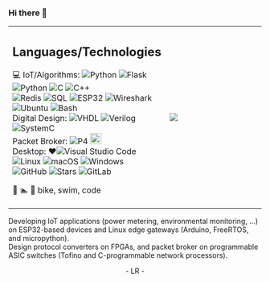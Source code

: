 ### Hi there 👋

<!--
**inmerso/inmerso** is a ✨ _special_ ✨ repository because its `README.md` (this file) appears on your GitHub profile.

Here are some ideas to get you started:

- 🔭 I’m currently working on ...
- 🌱 I’m currently learning ...
- 👯 I’m looking to collaborate on ...
- 🤔 I’m looking for help with ...
- 💬 Ask me about ...
- 📫 How to reach me: ...
- 😄 Pronouns: ...
- ⚡ Fun fact: ...
-->

<table border=0>
<tr>
<td style="width:50%; vertical-align:top">
<h2>Languages/Technologies</h2>

💻
IoT/Algorithms:
![Python](https://img.shields.io/badge/-Python-000?&logo=Python)
![Flask](https://img.shields.io/badge/Flask-000?logo=flask&logoColor=fff)
![Python](https://img.shields.io/badge/-scapy-000?&logo=Python)
![C](https://img.shields.io/badge/-C-000?&logo=C)
![C++](https://img.shields.io/badge/-C++-000?&logo=c%2b%2b)<br>
![Redis](https://img.shields.io/badge/Redis-%23DD0031.svg?logo=redis&logoColor=white)
![SQL](https://img.shields.io/badge/-SQL-100?&logo=MySQL&logoColor=ff0000)
![ESP32](https://img.shields.io/badge/-esp32-000)
![Wireshark](https://img.shields.io/badge/-wireshark-155)
![Ubuntu](https://img.shields.io/badge/Ubuntu-E95420?logo=ubuntu&logoColor=white)
![Bash](https://img.shields.io/badge/Bash-4EAA25?logo=gnubash&logoColor=fff)
<br>Digital Design:
![VHDL](https://img.shields.io/badge/-VHDL-900)
![Verilog](https://img.shields.io/badge/-Verilog-090)
![SystemC](https://img.shields.io/badge/-SystemC-009)
<br>Packet Broker:
![P4](https://img.shields.io/badge/-P4-393)
<img src="https://p4.org/wp-content/uploads/2021/05/Group-81.png" alt="P4" width="22"/>
<br>Desktop:
❤️![Visual Studio Code](https://custom-icon-badges.demolab.com/badge/Visual%20Studio%20Code-0078d7.svg?logo=vsc&logoColor=white)
![Linux](https://img.shields.io/badge/Linux-FCC624?logo=linux&logoColor=black)
![macOS](https://img.shields.io/badge/macOS-000000?logo=apple&logoColor=F0F0F0)
![Windows](https://custom-icon-badges.demolab.com/badge/Windows-0078D6?logo=windows11&logoColor=white)
<br>
![GitHub](https://img.shields.io/badge/GitHub-%23121011.svg?logo=github&logoColor=white)
![Stars](https://img.shields.io/github/stars/inmerso)
![GitLab](https://img.shields.io/badge/GitLab-FC6D26?logo=gitlab&logoColor=fff)

🚴 🏊 💾 bike, swim, code
</td>

<td>
<a href="https://github.com/inmerso">
  <img align="center" src="https://github-readme-stats.vercel.app/api/top-langs/?username=inmerso" />
</a>
</td>

</tr>
</table>

Developing IoT applications (power metering, environmental monitoring, ...) on
ESP32-based devices and Linux edge gateways (Arduino, FreeRTOS, and
micropython). <br>
Design protocol converters on FPGAs, and packet broker on programmable ASIC
switches (Tofino and C-programmable network processors).

<p align='center'>
- LR - 
